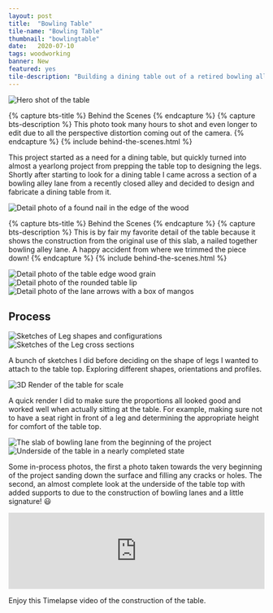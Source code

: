 ```yaml
---
layout: post
title:  "Bowling Table"
tile-name: "Bowling Table"
thumbnail: "bowlingtable"
date:   2020-07-10
tags: woodworking
banner: New
featured: yes
tile-description: "Building a dining table out of a retired bowling alley lane"
---
```


<div class="image-container" style="position: relative;">
  <img src="../img/bowlingtable/hero.jpg" alt="Hero shot of the table" />
</div>

{% capture bts-title %} Behind the Scenes {% endcapture %}
{% capture bts-description %} This photo took many hours to shot and even longer to edit due to all the perspective distortion coming out of the camera. {% endcapture %}
{% include behind-the-scenes.html %}

This project started as a need for a dining table, but quickly turned into almost a yearlong  project from prepping the table top to designing the legs. Shortly after starting to look for a dining table I came across a section of a bowling alley lane from a recently closed alley and decided to design and fabricate a dining table from it.

<div class="image-container">
  <img src="../img/bowlingtable/naildetail.jpg" alt="Detail photo of a found nail in the edge of the wood" />
</div>

{% capture bts-title %} Behind the Scenes {% endcapture %}
{% capture bts-description %} This is by fair my favorite detail of the table because it shows the construction from the original use of this slab, a nailed together bowling alley lane. A happy accident from where we trimmed the piece down! {% endcapture %}
{% include behind-the-scenes.html %}


<div class="image-container">
  <img src="../img/bowlingtable/edgedetail.jpg" alt="Detail photo of the table edge wood grain" />
</div>
<div class="image-container">
  <img src="../img/bowlingtable/filletedgedetail.jpg" alt="Detail photo of the rounded table lip" />
</div>
<div class="image-container">
  <img src="../img/bowlingtable/arrowsmango.jpg" alt="Detail photo of the lane arrows with a box of mangos" />
</div>

## Process

<div class="grid-x">
  <div class="cell medium-8">
    <img src="../img/bowlingtable/bowlingtablelegsketches1.jpg" alt="Sketches of Leg shapes and configurations">
  </div>
  <div class="cell medium-4">
    <img src="../img/bowlingtable/bowlingtablelegsketches2.jpg" alt="Sketches of the Leg cross sections">
  </div>

  <p>A bunch of sketches I did before deciding on the shape of legs I wanted to attach to the table top. Exploring different shapes, orientations and profiles.</p>
</div>

<div class="image-container">
  <img src="../img/bowlingtable/rhinorender.png" alt="3D Render of the table for scale">
</div>

A quick render I did to make sure the proportions all looked good and worked well when actually sitting at the table. For example, making sure not to have a seat right in front of a leg and determining the appropriate height for comfort of the table top.

<div class="grid-x grid-padding-x grid-padding-y">
  <div class="cell medium-7">
    <img src="../img/bowlingtable/precut.jpeg" alt="The slab of bowling lane from the beginning of the project">
  </div>
  <div class="cell medium-5">
    <img src="../img/bowlingtable/undersidefinished.jpg" alt="Underside of the table in a nearly completed state">
  </div>
  <p>Some in-process photos, the first a photo taken towards the very beginning of the project sanding down the surface and filling any cracks or holes. The second, an almost complete look at the underside of the table top with added supports to due to the construction of bowling lanes and a little signature! 😃</p>
</div>

<iframe width="100%" src="https://www.youtube.com/embed/D0G75E4OKOo" frameborder="0" allow="accelerometer; autoplay; encrypted-media; gyroscope; picture-in-picture" allowfullscreen></iframe>

Enjoy this Timelapse video of the construction of the table.
